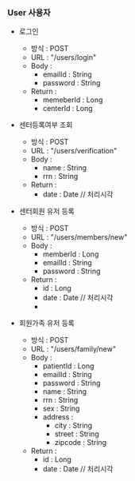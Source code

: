 ### User 사용자

* 로그인

    - 방식 : POST 
    - URL : "/users/login"
    - Body : 
        - emailId : String
        - password : String
    - Return :
        - memeberId : Long
        - centerId : Long

* 센터등록여부 조회

    - 방식 : POST
    - URL : "/users/verification"
    - Body :
        - name : String
        - rrn : String
    - Return :
        - date : Date // 처리시각

* 센터회원 유저 등록

    - 방식 : POST 
    - URL : "/users/members/new"
    - Body : 
        - memberId : Long
        - emailId : String
        - password : String
     - Return :
        - id : Long 
        - date : Date // 처리시각
        - 
* 회원가족 유저 등록

    - 방식 : POST 
    - URL : "/users/family/new"
    - Body : 
        - patientId : Long
        - emailId : String
        - password : String
        - name : String
        - rrn : String
        - sex : String
        - address :
            - city : String
            - street : String
            - zipcode : String 
     - Return :
        - id : Long 
        - date : Date // 처리시각
